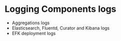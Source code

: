 # Logging Components logs

- Aggregations logs
- Elasticsearch, Fluentd, Curator and Kibana logs
- EFK deployment logs
